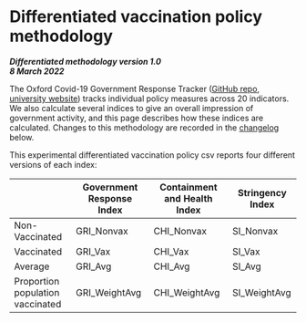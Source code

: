 # Differentiated vaccination policy methodology

***Differentiated methodology version 1.0 <br/>8 March 2022***

The Oxford Covid-19 Government Response Tracker ([GitHub repo](https://github.com/OxCGRT/covid-policy-tracker), [university website](https://www.bsg.ox.ac.uk/covidtracker)) tracks individual policy measures across 20 indicators. We also calculate several indices to give an overall impression of government activity, and this page describes how these indices are calculated. Changes to this methodology are recorded in the [changelog](#index-methodology-changelog) below.

This experimental differentiated vaccination policy csv reports four different versions of each index:

|  | Government Response Index | Containment and Health Index | Stringency Index | 
| --- | --- | --- | --- | 
| Non-Vaccinated | GRI_Nonvax | CHI_Nonvax | SI_Nonvax | 
| Vaccinated | GRI_Vax | CHI_Vax | SI_Vax | 
| Average | GRI_Avg | CHI_Avg | SI_Avg | 
| Proportion population vaccinated | GRI_WeightAvg | CHI_WeightAvg | SI_WeightAvg | 
